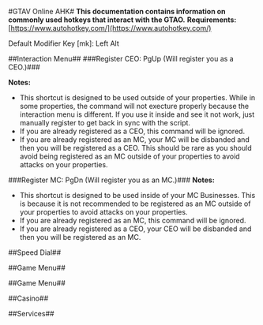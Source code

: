 #GTAV Online AHK#
**This documentation contains information on commonly used hotkeys that interact with the GTAO.**
__Requirements:__ [https://www.autohotkey.com/](https://www.autohotkey.com/)

Default Modifier Key [mk]: Left Alt

##Interaction Menu##
###Register CEO: PgUp (Will register you as a CEO.)###

**Notes:**
* This shortcut is designed to be used outside of your properties. While in some properties, the command will not execture properly because the interaction menu is different. If you use it inside and see it not work, just manually register to get back in sync with the script.
* If you are already registered as a CEO, this command will be ignored.
* If you are already registered as an MC, your MC will be disbanded and then you will be registered as a CEO. This should be rare as you should avoid being registered as an MC outside of your properties to avoid attacks on your properties.

###Register MC: PgDn (Will register you as an MC.)###
**Notes:**
* This shortcut is designed to be used inside of your MC Businesses. This is because it is not recommended to be registered as an MC outside of your properties to avoid attacks on your properties.
* If you are already registered as an MC, this command will be ignored.
* If you are already registered as a CEO, your CEO will be disbanded and then you will be registered as an MC.
  

##Speed Dial##

##Game Menu##

##Game Menu##

##Casino##

##Services##



